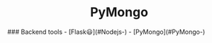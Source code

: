 <h1 align="center"> PyMongo </h1>
### Backend tools
  - [Flask😃](#Nodejs-)
  - [PyMongo](#PyMongo-)
